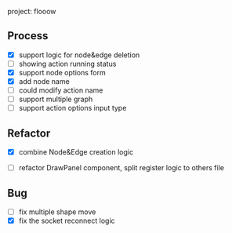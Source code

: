 project: flooow


## Process
- [X] support logic for node&edge deletion
- [ ] showing action running status
- [X] support node options form
- [X] add node name
- [ ] could modify action name
- [ ] support multiple graph
- [ ] support action options input type

## Refactor
- [X] combine Node&Edge creation logic
- [ ] refactor DrawPanel component, split register logic to others file


## Bug
- [ ] fix multiple shape move
- [X] fix the socket reconnect logic
